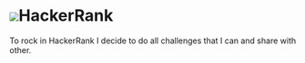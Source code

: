 # <img src='https://d3keuzeb2crhkn.cloudfront.net/hackerrank/assets/brand/h_mark_sm-54e04e2dc05825511221137eb36e2c31.png'/>HackerRank
To rock in HackerRank I decide to do all challenges that I can and share with other. 
